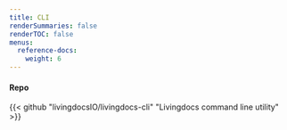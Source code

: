```yaml
---
title: CLI
renderSummaries: false
renderTOC: false
menus:
  reference-docs:
    weight: 6
---
```


#### Repo

{{< github "livingdocsIO/livingdocs-cli" "Livingdocs command line utility" >}}

